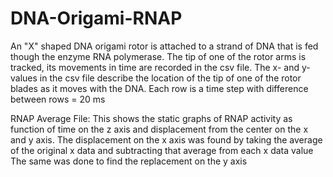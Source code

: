 # DNA-Origami-RNAP



An "X" shaped DNA origami rotor is attached to a strand of DNA that is fed though the enzyme RNA polymerase. The tip of one of the rotor arms is tracked, its movements in time are recorded in the csv file. The x- and y- values in the csv file describe the location of the tip of one of the rotor blades as it moves with the DNA. Each row is a time step with difference between rows = 20 ms


RNAP Average File:
This shows the static graphs of RNAP activity as function of time on the z axis and displacement from the center on the x and y axis. 
The displacement on the x axis was found by taking the average of the original x data and subtracting that average from each x data value
The same was done to find the replacement on the y axis
